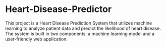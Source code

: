 # Heart-Disease-Predictor
This project is a Heart Disease Prediction System that utilizes machine learning to analyze patient data and predict the likelihood of heart disease. The system is built in two components: a machine learning model and a user-friendly web application. 

